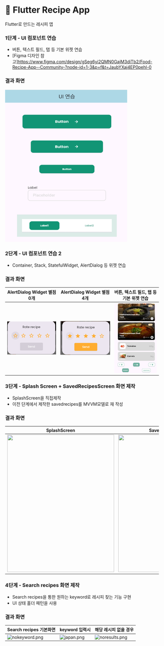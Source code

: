 # 🍳 Flutter Recipe App

Flutter로 만드는 레시피 앱

### 1단계 - UI 컴포넌트 연습

- 버튼, 텍스트 필드, 탭 등 기본 위젯 연습
- [Figma 디자인 참고]https://www.figma.com/design/gSeg6yi2QMN0GajM3diTb2/Food-Recipe-App--Community-?node-id=1-3&p=f&t=JaubYXaj4EP0pehl-0

### 결과 화면

<img src = "./assets/screenshots/step1.png" width = "400" height="500">

### 2단계 - UI 컴포넌트 연습 2

- Container, Stack, StatefulWidget, AlertDialog 등 위젯 연습

### 결과 화면

| AlertDialog Widget   별점 0개          | AlertDialog Widget        별점 4개     | 버튼, 텍스트 필드, 탭 등 기본 위젯 연습                     |
|-------------------------------------|-------------------------------------|----------------------------------------------|
| ![](./assets/screenshots/rate0.png) | ![](./assets/screenshots/rate4.png) | ![2단계 UI 연습](./assets/screenshots/stack.png) |

### 3단계 - Splash Screen + SavedRecipesScreen 화면 제작

- SplashScreen을 직접제작
- 이전 단계에서 제작한 savedrecipes를 MVVM모델로 재 작성

### 결과 화면

| SplashScreen                                                                                                             | SavedRecipes Screen                                                                                                      | 
|--------------------------------------------------------------------------------------------------------------------------|--------------------------------------------------------------------------------------------------------------------------|
| <img src = "https://github.com/user-attachments/assets/cfa31bc9-fd6b-4bcd-b7bb-33041c82d9ef" width = "350" height="450"> | <img src = "https://github.com/user-attachments/assets/08a4c36a-e0ea-485f-a265-ae0541f6b466" width = "350" height="450"> |

### 4단계 - Search recipes 화면 제작

- Search recipes을 통한 원하는 keyword로 레시피 찾는 기능 구현
- UI 상태 홀더 패턴을 사용

### 결과 화면

| Search recipes 기본화면                                                                         | keyword 입력시                                                                         | 해당 레시피 없을 경우                                                                                |
|---------------------------------------------------------------------------------------------|-------------------------------------------------------------------------------------|---------------------------------------------------------------------------------------------|
| ![nokeyword.png](..%2F..%2FOneDrive%2F%B9%D9%C5%C1%20%C8%AD%B8%E9%2Freadme%2Fnokeyword.png) | ![japan.png](..%2F..%2FOneDrive%2F%B9%D9%C5%C1%20%C8%AD%B8%E9%2Freadme%2Fjapan.png) | ![noresults.png](..%2F..%2FOneDrive%2F%B9%D9%C5%C1%20%C8%AD%B8%E9%2Freadme%2Fnoresults.png) |
